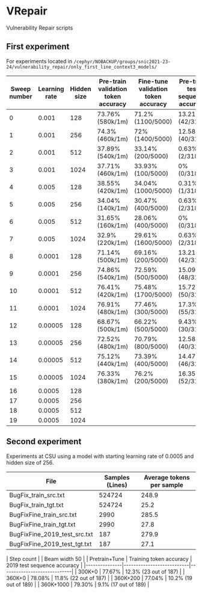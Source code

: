 # VRepair
Vulnerability Repair scripts

## First experiment

For experiments located in `/cephyr/NOBACKUP/groups/snic2021-23-24/vulnerability_repair/only_first_line_context3_models/`

| Sweep number | Learning rate | Hidden size | Pre-train validation token accuracy | Fine-tune validation token accuracy | Pre-train test sequence accuracy | Fine-tune test sequence accuracy |
|--------------|---------------|-------------|-------------------------------------|-------------------------------------|----------------------------------|----------------------------------|
| 0            | 0.001         | 128         | 73.76% (580k/1m)                    | 71.2% (1100/5000)                   | 13.21% (42/318)                  | 12.89% (41/318)                  |
| 1            | 0.001         | 256         | 74.3% (460k/1m)                     | 72% (1400/5000)                     | 12.58% (40/318)                  | 14.47% (46/318)                  |
| 2            | 0.001         | 512         | 37.89% (540k/1m)                    | 33.14% (200/5000)                   | 0.63% (2/318)                    | 0.63% (2/318)                    |
| 3            | 0.001         | 1024        | 37.71% (460k/1m)                    | 33.93% (100/5000)                   | 0% (0/318)                       | 0% (0/318)                       |
| 4            | 0.005         | 128         | 38.55% (420k/1m)                    | 34.04% (1000/5000)                  | 0.31% (1/318)                    | 0.63% (2/318)                    |
| 5            | 0.005         | 256         | 34.04% (140k/1m)                    | 30.47% (400/5000)                   | 0.63% (2/318)                    | 0.63% (2/318)                    |
| 6            | 0.005         | 512         | 31.65% (160k/1m)                    | 28.06% (400/5000)                   | 0% (0/318)                       | 0% (0/318)                       |
| 7            | 0.005         | 1024        | 32.9% (220k/1m)                     | 29.61% (1600/5000)                  | 0.63% (2/318)                    | 0.63% (2/318)                    |
| 8            | 0.0001        | 128         | 71.14% (500k/1m)                    | 69.16% (200/5000)                   | 13.21% (42/318)                  | 14.15% (45/318)                  |
| 9            | 0.0001        | 256         | 74.86% (540k/1m)                    | 72.59% (500/5000)                   | 15.09% (48/318)                  | 15.41% (49/318)                  |
| 10           | 0.0001        | 512         | 76.41% (420k/1m)                    | 75.48% (1700/5000)                  | 15.72% (50/318)                  | 16.67% (53/318)                  |
| 11           | 0.0001        | 1024        | 76.91% (480k/1m)                    | 77.46% (300/5000)                   | 17.3% (55/318)                   | 17.92% (57/318)                  |
| 12           | 0.00005       | 128         | 68.67% (500k/1m)                    | 66.22% (500/5000)                   | 9.43% (30/318)                   | 10.06% (32/318)                  |
| 13           | 0.00005       | 256         | 72.52% (480k/1m)                    | 70.79% (800/5000)                   | 12.58% (40/318)                  | 12.89% (41/318)                  |
| 14           | 0.00005       | 512         | 75.12% (440k/1m)                    | 73.39% (400/5000)                   | 14.47% (46/318)                  | 16.04% (51/318)                  |
| 15           | 0.00005       | 1024        | 76.33% (380k/1m)                    | 76.2% (200/5000)                    | 16.35% (52/318)                  | 16.35% (52/318)                  |
| 16           | 0.0005        | 128         |                                     |                                     |                                  |                                  |
| 17           | 0.0005        | 256         |                                     |                                     |                                  |                                  |
| 18           | 0.0005        | 512         |                                     |                                     |                                  |                                  |
| 19           | 0.0005        | 1024        |                                     |                                     |                                  |                                  |

## Second experiment

Experiments at CSU using a model with starting learning rate of 0.0005 and hidden size of 256.

| File                         | Samples (Lines) | Average tokens per sample |
|------------------------------|-----------------|---------------------------|
| BugFix_train_src.txt         | 524724          | 248.9                     |
| BugFix_train_tgt.txt         | 524724          |  25.2                     |
| BugFixFine_train_src.txt     | 2990            | 285.5                     |
| BugFixFine_train_tgt.txt     | 2990            |  27.8                     |
| BugFixFine_2019_test_src.txt | 187             | 279.9                     |
| BugFixFine_2019_test_tgt.txt | 187             |  27.1                     |

| Step count    |                           | Beam width 50               |
| Pretrain+Tune | Training token accuracy   | 2019 test sequence accuracy |
|---------------|---------------------------|-----------------------------|
| 300K+0        |   77.67%                  | 12.3% (23 out of 187)      |
| 360K+0        |   78.08%                  | 11.8% (22 out of 187)      |
| 360K+200      |   77.04%                  | 10.2% (19 out of 189)      |
| 360K+1000     |   79.30%                  |  9.1% (17 out of 189)      |
